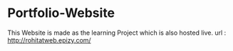 # Portfolio-Website
This Website is made as the learning Project which is also hosted live.
url : http://rohitatweb.epizy.com/
